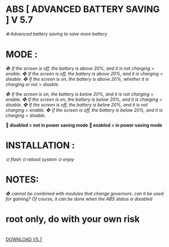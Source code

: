 # ABS [ ADVANCED BATTERY SAVING ] V 5.7

*⦿ Advanced battery saving to save more battery*


 

# MODE :
*❖ If the screen is off, the battery is above 20%, and it is not charging = enable.*
*❖ If the screen is off, the battery is above 20%, and it is charging = disable.*
*❖ If the screen is on, the battery is above 20%, whether it is charging or not = disable.*

*❖ If the screen is on, the battery is below 20%, and it is not charging = enable.*
*❖ If the screen is on, the battery is below 20%, and it is charging = disable.*
*❖ If the screen is off, the battery is below 20%, and it is not charging = enable.*
*❖ If the screen is off, the battery is below 20%, and it is charging = disable.*

**🔘 disabled = not in power saving mode**
**🔘 enabled = in power saving mode**

# INSTALLATION : 
*⊙ flash*
*⊙ reboot system*
*⊙ enjoy*

# NOTES: 
*❖ cannot be combined with modules that change governors. can it be used for gaming? Of course, it can be done when the ABS status is disabled*


# root only, do with your own risk

#

[DOWNLOAD V5.7](https://t.me/kutu_Moba57/71111)